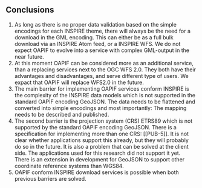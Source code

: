 ## Conclusions

1. As long as there is no proper data validation based on the simple encodings for each INSPIRE theme, there will always be the need for a download in the GML encoding. This can either be as a full bulk download via an INSPIRE Atom feed, or a INSPIRE WFS. We do not expect OAPIF to evolve into a service with complex GML-output in the near future. 
2. At this moment OAPIF can be considered more as an additional service, than a replacing services next to the OGC WFS 2.0. They both have their advantages and disadvantages, and serve different type of users. We expact that OAPIF will replace WFS2.0 in the future.
3. The main barrier for implementing OAPIF services conform INSPIRE is the complexity of the INSPIRE data models which is not supported in the standard OAPIF encoding GeoJSON. The data needs to be flattened and converted into simple encodings and most importantly: The mapping needs to be described and published.
4. The second barrier is the projection system (CRS) ETRS89 which is not supported by the standard OAPIF encoding GeoJSON. There is a specification for implementing more than one CRS: [[PUB-5]]. It is not clear whether applications support this already, but they will probably do so in the future. It is also a problem that can be solved at the client side. The applications used for this research did not support it yet. There is an extension in development for GeoJSON to support other coordinate reference systems than WGS84.
5. OAPIF conform INSPIRE download services is possible when both previous barriers are solved.